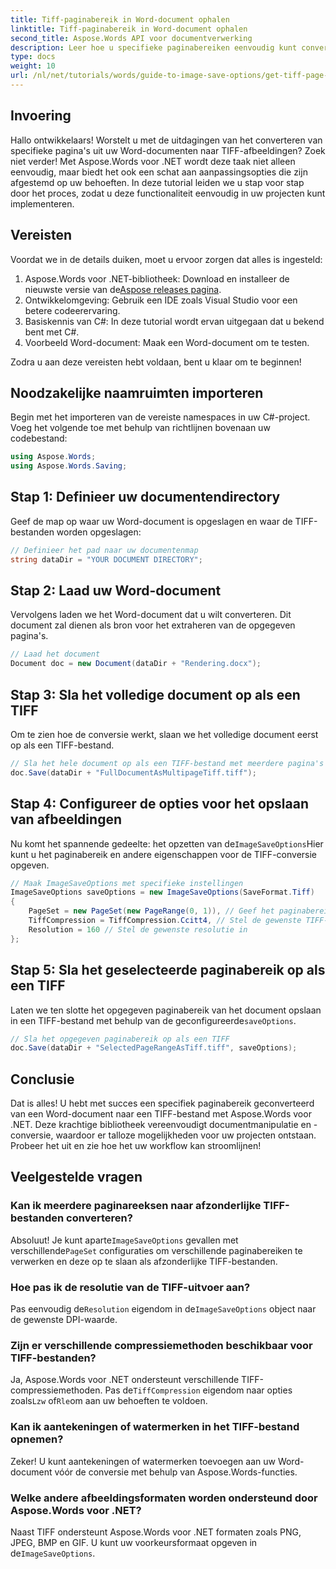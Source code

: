 ```yaml
---
title: Tiff-paginabereik in Word-document ophalen
linktitle: Tiff-paginabereik in Word-document ophalen
second_title: Aspose.Words API voor documentverwerking
description: Leer hoe u specifieke paginabereiken eenvoudig kunt converteren naar TIFF-afbeeldingen met Aspose.Words voor .NET. Deze stapsgewijze handleiding leidt u door het hele proces.
type: docs
weight: 10
url: /nl/net/tutorials/words/guide-to-image-save-options/get-tiff-page-range-word-document/
---
```

## Invoering

Hallo ontwikkelaars! Worstelt u met de uitdagingen van het converteren van specifieke pagina's uit uw Word-documenten naar TIFF-afbeeldingen? Zoek niet verder! Met Aspose.Words voor .NET wordt deze taak niet alleen eenvoudig, maar biedt het ook een schat aan aanpassingsopties die zijn afgestemd op uw behoeften. In deze tutorial leiden we u stap voor stap door het proces, zodat u deze functionaliteit eenvoudig in uw projecten kunt implementeren.

## Vereisten

Voordat we in de details duiken, moet u ervoor zorgen dat alles is ingesteld:

1.  Aspose.Words voor .NET-bibliotheek: Download en installeer de nieuwste versie van de[Aspose releases pagina](https://releases.aspose.com/words/net/).
2. Ontwikkelomgeving: Gebruik een IDE zoals Visual Studio voor een betere codeerervaring.
3. Basiskennis van C#: In deze tutorial wordt ervan uitgegaan dat u bekend bent met C#.
4. Voorbeeld Word-document: Maak een Word-document om te testen.

Zodra u aan deze vereisten hebt voldaan, bent u klaar om te beginnen!

## Noodzakelijke naamruimten importeren

Begin met het importeren van de vereiste namespaces in uw C#-project. Voeg het volgende toe met behulp van richtlijnen bovenaan uw codebestand:

```csharp
using Aspose.Words;
using Aspose.Words.Saving;
```

## Stap 1: Definieer uw documentendirectory

Geef de map op waar uw Word-document is opgeslagen en waar de TIFF-bestanden worden opgeslagen:

```csharp
// Definieer het pad naar uw documentenmap
string dataDir = "YOUR DOCUMENT DIRECTORY";
```

## Stap 2: Laad uw Word-document

Vervolgens laden we het Word-document dat u wilt converteren. Dit document zal dienen als bron voor het extraheren van de opgegeven pagina's.

```csharp
// Laad het document
Document doc = new Document(dataDir + "Rendering.docx");
```

## Stap 3: Sla het volledige document op als een TIFF

Om te zien hoe de conversie werkt, slaan we het volledige document eerst op als een TIFF-bestand.

```csharp
// Sla het hele document op als een TIFF-bestand met meerdere pagina's
doc.Save(dataDir + "FullDocumentAsMultipageTiff.tiff");
```

## Stap 4: Configureer de opties voor het opslaan van afbeeldingen

 Nu komt het spannende gedeelte: het opzetten van de`ImageSaveOptions`Hier kunt u het paginabereik en andere eigenschappen voor de TIFF-conversie opgeven.

```csharp
// Maak ImageSaveOptions met specifieke instellingen
ImageSaveOptions saveOptions = new ImageSaveOptions(SaveFormat.Tiff)
{
    PageSet = new PageSet(new PageRange(0, 1)), // Geef het paginabereik op (nulgebaseerd)
    TiffCompression = TiffCompression.Ccitt4, // Stel de gewenste TIFF-compressie in
    Resolution = 160 // Stel de gewenste resolutie in
};
```

## Stap 5: Sla het geselecteerde paginabereik op als een TIFF

Laten we ten slotte het opgegeven paginabereik van het document opslaan in een TIFF-bestand met behulp van de geconfigureerde`saveOptions`.

```csharp
// Sla het opgegeven paginabereik op als een TIFF
doc.Save(dataDir + "SelectedPageRangeAsTiff.tiff", saveOptions);
```

## Conclusie

Dat is alles! U hebt met succes een specifiek paginabereik geconverteerd van een Word-document naar een TIFF-bestand met Aspose.Words voor .NET. Deze krachtige bibliotheek vereenvoudigt documentmanipulatie en -conversie, waardoor er talloze mogelijkheden voor uw projecten ontstaan. Probeer het uit en zie hoe het uw workflow kan stroomlijnen!

## Veelgestelde vragen

### Kan ik meerdere paginareeksen naar afzonderlijke TIFF-bestanden converteren?

 Absoluut! Je kunt aparte`ImageSaveOptions` gevallen met verschillende`PageSet` configuraties om verschillende paginabereiken te verwerken en deze op te slaan als afzonderlijke TIFF-bestanden.

### Hoe pas ik de resolutie van de TIFF-uitvoer aan?

 Pas eenvoudig de`Resolution` eigendom in de`ImageSaveOptions` object naar de gewenste DPI-waarde.

### Zijn er verschillende compressiemethoden beschikbaar voor TIFF-bestanden?

 Ja, Aspose.Words voor .NET ondersteunt verschillende TIFF-compressiemethoden. Pas de`TiffCompression` eigendom naar opties zoals`Lzw` of`Rle`om aan uw behoeften te voldoen.

### Kan ik aantekeningen of watermerken in het TIFF-bestand opnemen?

Zeker! U kunt aantekeningen of watermerken toevoegen aan uw Word-document vóór de conversie met behulp van Aspose.Words-functies.

### Welke andere afbeeldingsformaten worden ondersteund door Aspose.Words voor .NET?

 Naast TIFF ondersteunt Aspose.Words voor .NET formaten zoals PNG, JPEG, BMP en GIF. U kunt uw voorkeursformaat opgeven in de`ImageSaveOptions`.